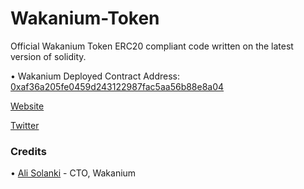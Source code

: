 # Wakanium-Token
Official Wakanium Token ERC20 compliant code written on the latest version of solidity.

• Wakanium Deployed Contract Address: [0xaf36a205fe0459d243122987fac5aa56b88e8a04](https://bscscan.com/address/0xaf36a205fe0459d243122987fac5aa56b88e8a04)

[Website](https://wakanium.com)

[Twitter](https://https://twitter.com/wakanium)

### Credits
• [Ali Solanki](https://github.com/alisolanki/Bio) - CTO, Wakanium
